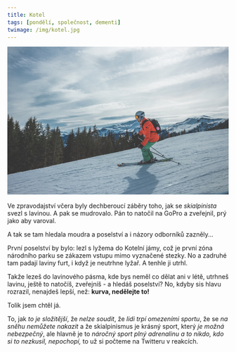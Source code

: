 ```yaml
---
title: Kotel
tags: [pondělí, společnost, dementi]
twimage: /img/kotel.jpg
---
```


![cover](/img/kotel.jpg)

Ve zpravodajství včera byly dechberoucí záběry toho, jak se _skialpinista_ svezl s lavinou. A pak se mudrovalo. Pán to natočil na GoPro a zveřejnil, prý jako aby varoval.

A tak se tam hledala moudra a poselství a i názory odborníků zazněly...

První poselství by bylo: lezl s lyžema do Kotelní jámy, což je první zóna národního parku se zákazem vstupu mimo vyznačené stezky. No a zadruhé tam padají laviny furt, i když je neutrhne lyžař. A tenhle ji utrhl.

Takže lezeš do lavinového pásma, kde bys neměl co dělat ani v létě, utrhneš lavinu, ještě to natočíš, zveřejníš - a hledáš poselství? No, kdyby sis hlavu rozrazil, nenajdeš lepší, než: **kurva, nedělejte to!**

Tolik jsem chtěl já. 

To, jak _to je složitější_, že _nelze soudit_, že _lidi trpí omezeními sportu_, že se _na sněhu nemůžete nakazit_ a že skialpinismus je krásný sport, který _je možná nebezpečný_, ale hlavně je to _náročný sport plný adrenalinu a to nikdo, kdo si to nezkusil, nepochopí,_ to už si počteme na Twitteru v reakcích.